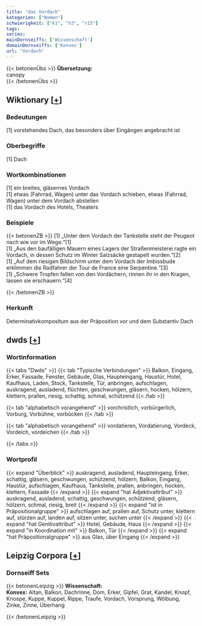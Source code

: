 ```yaml
---
title: "das Vordach"
kategorien: ["Nomen"]
schwierigkeit: ["k1", "h3", "r15"]
tags:
series:
mainDornseiffs: ['Wissenschaft']
domainDornseiffs: ['Konvex']
url: "Vordach"
---
```


{{< betonenÜbs >}}
**Übersetzung:**  
canopy  
{{< /betonenÜbs >}}

## Wiktionary [[+](https://de.wiktionary.org/wiki/Vordach)]

### Bedeutungen
[1] vorstehendes Dach, das besonders über Eingängen angebracht ist  

### Oberbegriffe
[1] Dach  

### Wortkombinationen
[1] ein breites, gläsernes Vordach  
[1] etwas (Fahrrad, Wagen) unter das Vordach schieben, etwas (Fahrrad, Wagen) unter dem Vordach abstellen  
[1] das Vordach des Hotels, Theaters  

### Beispiele
{{< betonenZB >}}
[1] „Unter dem Vordach der Tankstelle steht der Peugeot nach wie vor im Wege.“[1]  
[1] „Aus den baufälligen Mauern eines Lagers der Straßenmeisterei ragte ein Vordach, in dessen Schutz im Winter Salzsäcke gestapelt wurden.“[2]  
[1] „Auf dem riesigen Bildschirm unter dem Vordach der Imbissbude erklimmen die Radfahrer der Tour de France eine Serpentine.“[3]  
[1] „Schwere Tropfen fallen von den Vordächern, rinnen ihr in den Kragen, lassen sie erschauern.“[4]  

{{< /betonenZB >}}
### Herkunft
Determinativkompositum aus der Präposition vor und dem Substantiv Dach  



## dwds [[+](https://www.dwds.de/wb/Vordach)]

### Wortinformation
{{< tabs "Dwds" >}}
{{< tab "Typische Verbindungen" >}}
Balkon, Eingang, Erker, Fassade, Fenster, Gebäude, Glas, Haupteingang, Haustür, Hotel, Kaufhaus, Laden, Stock, Tankstelle, Tür, anbringen, aufschlagen, auskragend, ausladend, flüchten, geschwungen, gläsern, hocken, hölzern, klettern, prallen, riesig, schattig, schmal, schützend
{{< /tab >}}

{{< tab "alphabetisch vorangehend" >}}
vorchristlich, vorbürgerlich, Vorburg, Vorbühne, vorbücken
{{< /tab >}}

{{< tab "alphabetisch vorangehend" >}}
vordatieren, Vordatierung, Vordeck, Vordeich, vordeichen
{{< /tab >}}

{{< /tabs >}}

### Wortprofil
{{< expand "Überblick" >}} auskragend, ausladend, Haupteingang, Erker, schattig, gläsern, geschwungen, schützend, hölzern, Balkon, Eingang, Haustür, aufschlagen, Kaufhaus, Tankstelle, prallen, anbringen, hocken, klettern, Fassade {{< /expand >}}
{{< expand "hat Adjektivattribut" >}} auskragend, ausladend, schattig, geschwungen, schützend, gläsern, hölzern, schmal, riesig, breit {{< /expand >}}
{{< expand "ist in Präpositionalgruppe" >}} aufschlagen auf, prallen auf, Schutz unter, klettern auf, stürzen auf, landen auf, sitzen unter, suchen unter {{< /expand >}}
{{< expand "hat Genitivattribut" >}} Hotel, Gebäude, Haus {{< /expand >}}
{{< expand "in Koordination mit" >}} Balkon, Tür {{< /expand >}}
{{< expand "hat Präpositionalgruppe" >}} aus Glas, über Eingang {{< /expand >}}

## Leipzig Corpora [[+](https://corpora.uni-leipzig.de/en/res?word=Vordach&corpusId=deu_newscrawl-public_2018)]

### Dornseiff Sets
{{< betonenLeipzig >}}
**Wissenschaft:**  
**Konvex:** Altan, Balkon, Dachrinne, Dom, Erker, Gipfel, Grat, Kandel, Knopf, Knospe, Kuppe, Kuppel, Rippe, Traufe, Vordach, Vorsprung, Wölbung, Zinke, Zinne, Überhang  

{{< /betonenLeipzig >}}
